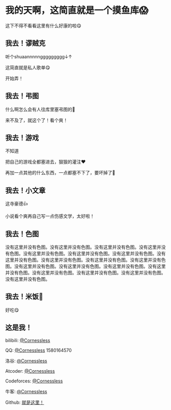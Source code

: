 # 我的天啊，这简直就是一个摸鱼库😱

这下不得不看看这里有什么好康的啦😋

## 我去！谬贼克

听个shuaannnnnggggggggg↓↑

这简直就是私人歌单😋

开始弄！

## 我去！弔图

什么啊怎么会有人往库里塞弔图的🤔

来不及了，就这个了！看个爽！

## 我去！游戏

不知道

把自己的游戏全都塞进去，狠狠的灌注❤️

再加一点其他的什么东西，一点都塞不下了，要坏掉了🥵

## 我去！小文章

这寺豪德👍

小说看个爽再自己写一点伤感文学，太好啦！

## 我去！色图

没有这里并没有色图。没有这里并没有色图。没有这里并没有色图。没有这里并没有色图。没有这里并没有色图。没有这里并没有色图。没有这里并没有色图。没有这里并没有色图。没有这里并没有色图。没有这里并没有色图。没有这里并没有色图。没有这里并没有色图。没有这里并没有色图。没有这里并没有色图。没有这里并没有色图。没有这里并没有色图。没有这里并没有色图。没有这里并没有色图。没有这里并没有色图。

## 我去！米饭🍚

好吃😋

## 这是我！

bilibili: [@Cornessless](https://space.bilibili.com/1046114622)

QQ: [@Cornessless](https://user.qzone.qq.com/1580164570/) 1580164570

洛谷: [@Cornessless](https://www.luogu.com.cn/user/1174513)

Atcoder: [@Cornessless](https://atcoder.jp/users/Cornessless)

Codeforces: [@Cornessless](https://codeforces.com/profile/Cornessless)

牛客: [@Cornessless](https://ac.nowcoder.com/acm/contest/profile/266974319)

Github: [就是这里！](https://github.com/Cornessless/fish)

